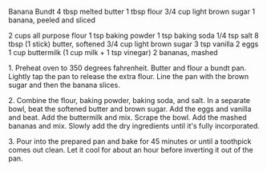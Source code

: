 
Banana Bundt
4 tbsp melted butter
1 tbsp flour
3/4 cup light brown sugar
1 banana, peeled and sliced

2 cups all purpose flour
1 tsp baking powder
1 tsp baking soda
1/4 tsp salt
8 tbsp (1 stick) butter, softened
3/4 cup light brown sugar
3 tsp vanilla
2 eggs
1 cup buttermilk (1 cup milk + 1 tsp vinegar)
2 bananas, mashed


1\. Preheat oven to 350 degrees fahrenheit. Butter and flour a bundt pan. Lightly tap the pan to release the extra flour. Line the pan with the brown sugar and then the banana slices.

2\. Combine the flour, baking powder, baking soda, and salt. In a separate bowl, beat the softened butter and brown sugar. Add the eggs and vanilla and beat. Add the buttermilk and mix. Scrape the bowl. Add the mashed bananas and mix. Slowly add the dry ingredients until it's fully incorporated.

3\. Pour into the prepared pan and bake for 45 minutes or until a toothpick comes out clean. Let it cool for about an hour before inverting it out of the pan.
